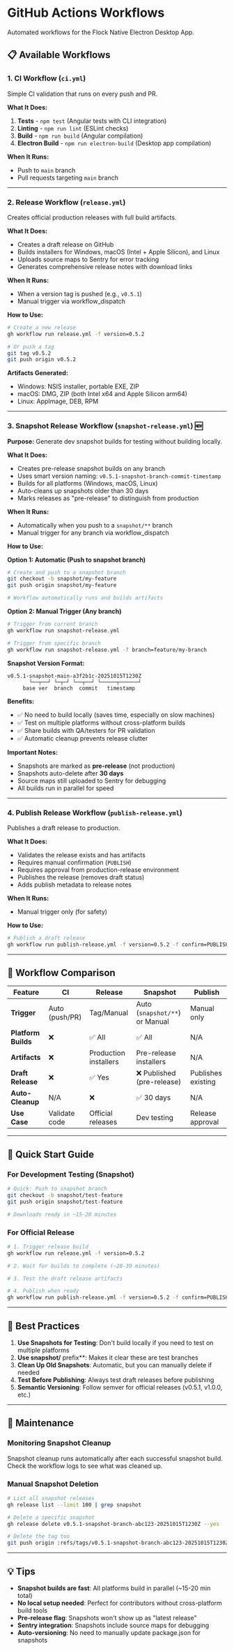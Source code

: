 # GitHub Actions Workflows

Automated workflows for the Flock Native Electron Desktop App.

## 📋 Available Workflows

### 1. CI Workflow (`ci.yml`)

Simple CI validation that runs on every push and PR.

**What It Does:**
1. **Tests** - `npm test` (Angular tests with CLI integration)
2. **Linting** - `npm run lint` (ESLint checks)
3. **Build** - `npm run build` (Angular compilation)
4. **Electron Build** - `npm run electron-build` (Desktop app compilation)

**When It Runs:**
- Push to `main` branch
- Pull requests targeting `main` branch

---

### 2. Release Workflow (`release.yml`)

Creates official production releases with full build artifacts.

**What It Does:**
- Creates a draft release on GitHub
- Builds installers for Windows, macOS (Intel + Apple Silicon), and Linux
- Uploads source maps to Sentry for error tracking
- Generates comprehensive release notes with download links

**When It Runs:**
- When a version tag is pushed (e.g., `v0.5.1`)
- Manual trigger via workflow_dispatch

**How to Use:**
```bash
# Create a new release
gh workflow run release.yml -f version=0.5.2

# Or push a tag
git tag v0.5.2
git push origin v0.5.2
```

**Artifacts Generated:**
- Windows: NSIS installer, portable EXE, ZIP
- macOS: DMG, ZIP (both Intel x64 and Apple Silicon arm64)
- Linux: AppImage, DEB, RPM

---

### 3. Snapshot Release Workflow (`snapshot-release.yml`) 🆕

**Purpose:** Generate dev snapshot builds for testing without building locally.

**What It Does:**
- Creates pre-release snapshot builds on any branch
- Uses smart version naming: `v0.5.1-snapshot-branch-commit-timestamp`
- Builds for all platforms (Windows, macOS, Linux)
- Auto-cleans up snapshots older than 30 days
- Marks releases as "pre-release" to distinguish from production

**When It Runs:**
- Automatically when you push to a `snapshot/**` branch
- Manual trigger for any branch via workflow_dispatch

**How to Use:**

**Option 1: Automatic (Push to snapshot branch)**
```bash
# Create and push to a snapshot branch
git checkout -b snapshot/my-feature
git push origin snapshot/my-feature

# Workflow automatically runs and builds artifacts
```

**Option 2: Manual Trigger (Any branch)**
```bash
# Trigger from current branch
gh workflow run snapshot-release.yml

# Trigger from specific branch
gh workflow run snapshot-release.yml -f branch=feature/my-branch
```

**Snapshot Version Format:**
```
v0.5.1-snapshot-main-a3f2b1c-20251015T1230Z
       └──┬──┘ └─┬─┘ └──┬──┘ └─────┬──────┘
     base ver  branch  commit   timestamp
```

**Benefits:**
- ✅ No need to build locally (saves time, especially on slow machines)
- ✅ Test on multiple platforms without cross-platform builds
- ✅ Share builds with QA/testers for PR validation
- ✅ Automatic cleanup prevents release clutter

**Important Notes:**
- Snapshots are marked as **pre-release** (not production)
- Snapshots auto-delete after **30 days**
- Source maps still uploaded to Sentry for debugging
- All builds run in parallel for speed

---

### 4. Publish Release Workflow (`publish-release.yml`)

Publishes a draft release to production.

**What It Does:**
- Validates the release exists and has artifacts
- Requires manual confirmation (`PUBLISH`)
- Requires approval from production-release environment
- Publishes the release (removes draft status)
- Adds publish metadata to release notes

**When It Runs:**
- Manual trigger only (for safety)

**How to Use:**
```bash
# Publish a draft release
gh workflow run publish-release.yml -f version=0.5.2 -f confirm=PUBLISH
```

---

## 🎯 Workflow Comparison

| Feature | CI | Release | Snapshot | Publish |
|---------|-------|---------|----------|---------|
| **Trigger** | Auto (push/PR) | Tag/Manual | Auto (`snapshot/**`) or Manual | Manual only |
| **Platform Builds** | ❌ | ✅ All | ✅ All | N/A |
| **Artifacts** | ❌ | Production installers | Pre-release installers | N/A |
| **Draft Release** | ❌ | ✅ Yes | ❌ Published (pre-release) | Publishes existing |
| **Auto-Cleanup** | N/A | ❌ | ✅ 30 days | N/A |
| **Use Case** | Validate code | Official releases | Dev testing | Release approval |

---

## 🚀 Quick Start Guide

### For Development Testing (Snapshot)
```bash
# Quick: Push to snapshot branch
git checkout -b snapshot/test-feature
git push origin snapshot/test-feature

# Downloads ready in ~15-20 minutes
```

### For Official Release
```bash
# 1. Trigger release build
gh workflow run release.yml -f version=0.5.2

# 2. Wait for builds to complete (~20-30 minutes)

# 3. Test the draft release artifacts

# 4. Publish when ready
gh workflow run publish-release.yml -f version=0.5.2 -f confirm=PUBLISH
```

---

## 📝 Best Practices

1. **Use Snapshots for Testing**: Don't build locally if you need to test on multiple platforms
2. **Use snapshot/** prefix**: Makes it clear these are test branches
3. **Clean Up Old Snapshots**: Automatic, but you can manually delete if needed
4. **Test Before Publishing**: Always test draft releases before publishing
5. **Semantic Versioning**: Follow semver for official releases (v0.5.1, v1.0.0, etc.)

---

## 🔧 Maintenance

### Monitoring Snapshot Cleanup
Snapshot cleanup runs automatically after each successful snapshot build. Check the workflow logs to see what was cleaned up.

### Manual Snapshot Deletion
```bash
# List all snapshot releases
gh release list --limit 100 | grep snapshot

# Delete a specific snapshot
gh release delete v0.5.1-snapshot-branch-abc123-20251015T1230Z --yes

# Delete the tag too
git push origin :refs/tags/v0.5.1-snapshot-branch-abc123-20251015T1230Z
```

---

## 💡 Tips

- **Snapshot builds are fast**: All platforms build in parallel (~15-20 min total)
- **No local setup needed**: Perfect for contributors without cross-platform build tools
- **Pre-release flag**: Snapshots won't show up as "latest release"
- **Sentry integration**: Snapshots include source maps for debugging
- **Auto-versioning**: No need to manually update package.json for snapshots
